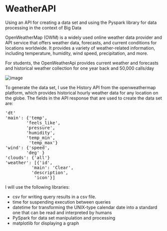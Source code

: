 # WeatherAPI
Using an API for creating a data set and using the Pyspark library for data processing in the context of Big Data

OpenWeatherMap (OWM) is a widely used online weather data provider and API service that offers weather data, forecasts, and current conditions for locations worldwide. It provides a variety of weather-related information, including temperature, humidity, wind speed, precipitation, and more.

For students, the OpenWeatherApi provides current weather and forecasts and historical weather collection for one year back and 50,000 calls/day

![image](https://github.com/TrifanLucian/WeatherAPI/assets/111199896/058464e2-d0db-472b-b090-7838a83f1fe9)

To generate the data set, I use the History API from the openweathermap platform, which provides historical hourly weather data for any location on the globe.
The fields in the API response that are used to create the data set are:
<pre>
'dt'
'main': {'temp',
        'feels_like',
        'pressure',
        'humidity',
        'temp_min',
         'temp_max'}
'wind': {'speed',
        'deg' }
'clouds': {'all'}
'weather': [{'id',
          'main': 'Clear',
          'description',
           'icon'}]
</pre>

I will use the following libraries:
- csv for writing query results in a csv file.
- time for suspending execution between queries
- datetime for transforming the UNIX-type calendar date into a standard one that can be read and interpreted by humans
- PySpark for data set manipulation and processing
- matplotlib for displaying a graph
